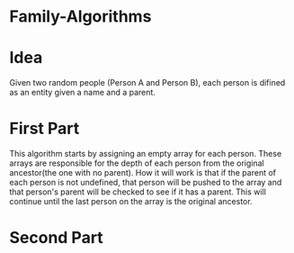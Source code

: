# Family-Algorithms
# Idea
Given two random people (Person A and Person B), each person is difined as an entity given a name and a parent.

# First Part
This algorithm starts by assigning an empty array for each person. These arrays are responsible for the depth of each person from the original ancestor(the one with no parent). How it will work is that if the parent of each person is not undefined, that person will be pushed to the array and that person's parent will be checked to see if it has a parent. This will continue until the last person on the array is the original ancestor.

# Second Part


